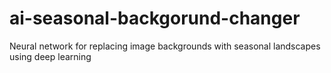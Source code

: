 # ai-seasonal-backgorund-changer
Neural network for replacing image backgrounds with seasonal landscapes using deep learning
